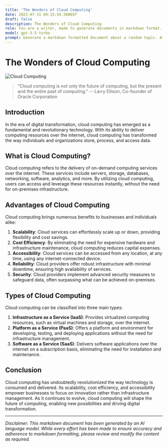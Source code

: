 ```yaml
---
title: 'The Wonders of Cloud Computing'
date: 2023-07-31 09:15:59.500697
draft: false
description: The Wonders of Cloud Computing
role: You are a writer, made to generate documents in markdown format. It is very important that all of the documents you generate are in valid markdown format.
model: gpt-3.5-turbo
prompt: Generate a markdown formatted document about a random topic. At the bottom, include a disclaimer explaining that the document was generated by you. The first line of the document should be the title. Make sure that the entire document is in proper markdown format, using a mix of various tags to make the document visually appealing.
---
```


# The Wonders of Cloud Computing

![Cloud Computing](https://www.example.com/images/cloud-computing.jpg)

> "Cloud computing is not only the future of computing, but the present and the entire past of computing."
> -- Larry Ellison, Co-founder of Oracle Corporation

## Introduction
In the era of digital transformation, cloud computing has emerged as a fundamental and revolutionary technology. With its ability to deliver computing resources over the internet, cloud computing has transformed the way individuals and organizations store, process, and access data.

## What is Cloud Computing?
Cloud computing refers to the delivery of on-demand computing services over the internet. These services include servers, storage, databases, networking, software, analytics, and more. By utilizing cloud computing, users can access and leverage these resources instantly, without the need for on-premises infrastructure.

## Advantages of Cloud Computing
Cloud computing brings numerous benefits to businesses and individuals alike:

1. **Scalability**: Cloud services can effortlessly scale up or down, providing flexibility and cost savings.
2. **Cost Efficiency**: By eliminating the need for expensive hardware and infrastructure maintenance, cloud computing reduces capital expenses.
3. **Accessibility**: Cloud services can be accessed from any location, at any time, using any internet-connected device.
4. **Reliability**: Cloud providers offer robust infrastructure with minimal downtime, ensuring high availability of services.
5. **Security**: Cloud providers implement advanced security measures to safeguard data, often surpassing what can be achieved on-premises.

## Types of Cloud Computing
Cloud computing can be classified into three main types:

1. **Infrastructure as a Service (IaaS)**: Provides virtualized computing resources, such as virtual machines and storage, over the internet.
2. **Platform as a Service (PaaS)**: Offers a platform and environment for developing, testing, and deploying applications without the need for infrastructure management.
3. **Software as a Service (SaaS)**: Delivers software applications over the internet on a subscription basis, eliminating the need for installation and maintenance.

## Conclusion
Cloud computing has undoubtedly revolutionized the way technology is consumed and delivered. Its scalability, cost efficiency, and accessibility empower businesses to focus on innovation rather than infrastructure management. As it continues to evolve, cloud computing will shape the future of computing, enabling new possibilities and driving digital transformation.

---

*Disclaimer: This markdown document has been generated by an AI language model. While every effort has been made to ensure accuracy and adherence to markdown formatting, please review and modify the content as required.*